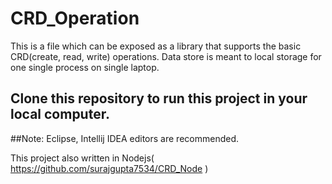 # CRD_Operation
This is a file which can be exposed as a library that supports the basic CRD(create, read, write) operations. Data store is meant to local storage for one single process on single laptop.

## Clone this repository to run this project in your local computer.

##Note: Eclipse, Intellij IDEA editors are recommended.

This project also written in Nodejs( https://github.com/surajgupta7534/CRD_Node )


